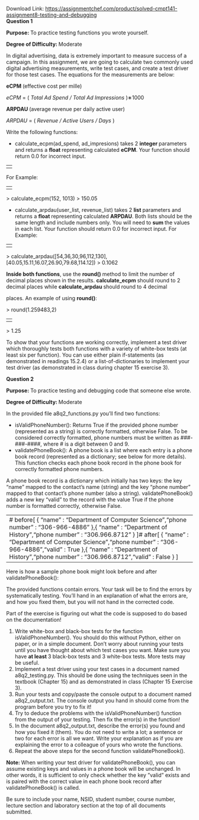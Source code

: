 Download Link: https://assignmentchef.com/product/solved-cmpt141-assignment8-testing-and-debugging
<br>
<strong>Question 1 </strong>

<strong>Purpose: </strong>To practice testing functions you wrote yourself.

<strong>Degree of Difficulty: </strong>Moderate

In digital advertising, data is extremely important to measure success of a campaign. In this assignment, we are going to calculate two commonly used digital advertising measurements, write test cases, and create a test driver for those test cases. The equations for the measurements are below:

<strong>eCPM </strong>(effective cost per mille)

<em>eCPM </em>= ( <em>Total Ad Spend / Total Ad Impressions </em>)∗1000

<strong>ARPDAU </strong>(average revenue per daily active user)

<em>ARPDAU </em>= ( <em>Revenue / Active Users / Days </em>)

Write the following functions:

<ul>

 <li>calculate_ecpm(ad_spend, ad_impresions) takes 2 <strong>integer </strong>parameters and returns a <strong>float </strong>representing calculated <strong>eCPM</strong>. Your function should return 0.0 for incorrect input.</li>

</ul>

<table>

 <tbody>

  <tr>

   <td> </td>

  </tr>

 </tbody>

</table>

For Example:

<table>

 <tbody>

  <tr>

   <td> </td>

  </tr>

 </tbody>

</table>

&gt; calculate_ecpm(152, 1013) &gt; 150.05

<ul>

 <li>calculate_arpdau(user_list, revenue_list) takes 2 <strong>list </strong>parameters and returns a <strong>float </strong>representing calculated <strong>ARPDAU</strong>. Both lists should be the same length and include numbers only. You will need to <strong>sum </strong>the values in each list. Your function should return 0.0 for incorrect input. For Example:</li>

</ul>

<table>

 <tbody>

  <tr>

   <td> </td>

  </tr>

 </tbody>

</table>

&gt; calculate_arpdau([54,36,30,96,112,130],[40.05,15.11,16.07,26.90,79.68,114.12]) &gt; 0.1062

<strong>Inside both functions</strong>, use the <strong>round() </strong>method to limit the number of decimal places shown in the results. <strong>calculate_ecpm </strong>should round to 2 decimal places while <strong>calculate_arpdau </strong>should round to 4 decimal

places. An example of using <strong>round()</strong>:

&gt; round(1.259483,2)

<table>

 <tbody>

  <tr>

   <td> </td>

  </tr>

 </tbody>

</table>

&gt; 1.25

To show that your functions are working correctly, implement a test driver which thoroughly tests both functions with a variety of white-box tests (at least six per function). You can use either plain if-statements (as demonstrated in readings 15.2.4) or a list-of-dictionaries to implement your test driver (as demonstrated in class during chapter 15 exercise 3).

<strong>Question 2 </strong>

<strong>Purpose: </strong>To practice testing and debugging code that someone else wrote.

<strong>Degree of Difficulty: </strong>Moderate

In the provided file a8q2_functions.py you’ll find two functions:

<ul>

 <li>isValidPhoneNumber(): Returns True if the provided phone number (represented as a string) is correctly formatted, otherwise False. To be considered correctly formatted, phone numbers must be written as ###-###-####, where # is a digit between 0 and 9.</li>

 <li>validatePhoneBook(): A phone book is a list where each entry is a phone book record (represented as a dictionary; see below for more details). This function checks each phone book record in the phone book for correctly formatted phone numbers.</li>

</ul>

A phone book record is a dictionary which initially has two keys: the key “name” mapped to the contact’s name (string) and the key “phone number” mapped to that contact’s phone number (also a string). validatePhoneBook() adds a new key “valid” to the record with the value True if the phone number is formatted correctly, otherwise False.

<table width="652">

 <tbody>

  <tr>

   <td width="652"># before[ { “name” : “Department of Computer Science”,“phone number” : “306-966-4886” },{ “name” : “Department of History”,“phone number” : “306.966.8712” } ]# after[ { “name” : “Department of Computer Science”,“phone number” : “306-966-4886”,“valid” : True },{ “name” : “Department of History”,“phone number” : “306.966.8712”,“valid” : False } ]</td>

  </tr>

 </tbody>

</table>

Here is how a sample phone book might look before and after validatePhoneBook():

The provided functions contain errors. Your task will be to find the errors by systematically testing. You’ll  hand in an explanation of what the errors are, and how you fixed them, but you will not hand in the corrected code.

Part of the exercise is figuring out what the code is supposed to do based on the documentation!

<ol>

 <li>Write white-box and black-box tests for the function isValidPhoneNumber(). You should do this without Python, either on paper, or in a simple document. Don’t worry about running your tests until you have thought about which test cases you want. Make sure you have <strong>at least </strong>3 black-box tests and 3 white-box tests. More tests may be useful.</li>

 <li>Implement a test driver using your test cases in a document named a8q2_testing.py. This should be done using the techniques seen in the textbook (Chapter 15) and as demonstrated in class (Chapter 15 Exercise 3).</li>

 <li>Run your tests and copy/paste the console output to a document named a8q2_output.txt. The console output you hand in should come from the program before you try to fix it!</li>

 <li>Try to deduce the problems with the isValidPhoneNumber() function from the output of your testing. Then fix the error(s) in the function!</li>

 <li>In the document a8q2_output.txt, describe the error(s) you found and how you fixed it (them). You do not need to write a lot; a sentence or two for each error is all we want. Write your explanation as if you are explaining the error to a colleague of yours who wrote the functions.</li>

 <li>Repeat the above steps for the second function validatePhoneBook().</li>

</ol>

<strong>Note: </strong>When writing your test driver for validatePhoneBook(), you can assume existing keys and values in a phone book will be unchanged. In other words, it is sufficient to only check whether the key ”valid” exists and is paired with the correct value in each phone book record after validatePhoneBook() is called.




Be sure to include your name, NSID, student number, course number, lecture section and laboratory section at the top of all documents submitted.